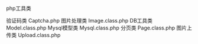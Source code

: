 
#
#
php工具类

验证码类     Captcha.php
图片处理类   Image.class.php
DB工具类     Model.class.php
Mysql模型类  Mysql.class.php
分页类       Page.class.php
图片上传类   Upload.class.php


